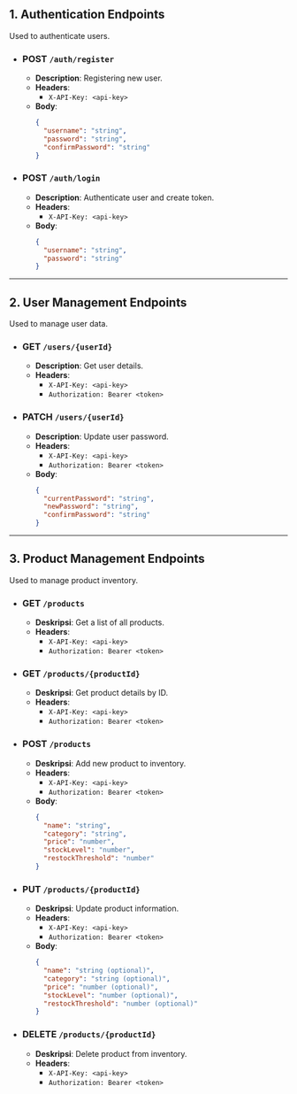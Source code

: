 ## 1. **Authentication Endpoints**

Used to authenticate users.

- ### **POST** `/auth/register`
  - **Description**: Registering new user.
  - **Headers**:
    - `X-API-Key: <api-key>`
  - **Body**:
    ```json
    {
      "username": "string", 
      "password": "string",
      "confirmPassword": "string"
    }
    ```

- ### **POST** `/auth/login`
  - **Description**: Authenticate user and create token.
  - **Headers**:
    - `X-API-Key: <api-key>`
  - **Body**:
      ```json
      {
        "username": "string", 
        "password": "string" 
      }
      ```
---

## 2. **User Management Endpoints**
   
Used to manage user data.

- ### **GET** `/users/{userId}`
  - **Description**: Get user details.
  - **Headers**:
    - `X-API-Key: <api-key>`
    - `Authorization: Bearer <token>`

- ### **PATCH** `/users/{userId}`
  - **Description**: Update user password.
  - **Headers**:
    - `X-API-Key: <api-key>`
    - `Authorization: Bearer <token>`
  - **Body**:
    ```json
    {
      "currentPassword": "string",
      "newPassword": "string",
      "confirmPassword": "string"
    }
    ```

---

## 3. **Product Management Endpoints**

Used to manage product inventory.

- ### **GET** `/products`
  - **Deskripsi**: Get a list of all products.
  - **Headers**:
    - `X-API-Key: <api-key>`
    - `Authorization: Bearer <token>`

- ### **GET** `/products/{productId}`
  - **Deskripsi**: Get product details by ID.
  - **Headers**:
    - `X-API-Key: <api-key>`
    - `Authorization: Bearer <token>`

- ### **POST** `/products`
  - **Deskripsi**: Add new product to inventory.
  - **Headers**:
    - `X-API-Key: <api-key>`
    - `Authorization: Bearer <token>`
  - **Body**:
    ```json
    {
      "name": "string",
      "category": "string",
      "price": "number",
      "stockLevel": "number",
      "restockThreshold": "number"
    }
    ```

- ### **PUT** `/products/{productId}`
  - **Deskripsi**: Update product information.
  - **Headers**:
    - `X-API-Key: <api-key>`
    - `Authorization: Bearer <token>`
  - **Body**:
    ```json
    {
      "name": "string (optional)",
      "category": "string (optional)",
      "price": "number (optional)",
      "stockLevel": "number (optional)",
      "restockThreshold": "number (optional)"
    }
    ```

- ### **DELETE** `/products/{productId}`
  - **Deskripsi**: Delete product from inventory.
  - **Headers**:
    - `X-API-Key: <api-key>`
    - `Authorization: Bearer <token>`